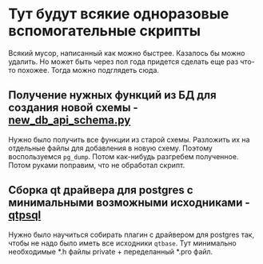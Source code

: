 # Тут будут всякие одноразовые вспомогательные скрипты

Всякий мусор, написанный как можно быстрее.
Казалось бы можно удалить. Но может быть через пол года придется сделать еще раз 
что-то похожее. Тогда можно подглядеть сюда.

## Получение нужных функций из БД для создания новой схемы - [new_db_api_schema.py](./new_db_api_schema.py)

Нужно было получить все функции из старой схемы. Разложить их на отдельные файлы для добавления 
в новую схему. Поэтому воспользуемся `pg_dump`. Потом как-нибудь разгребем полученное. 
Потом руками поправим, что не обработал скрипт.

## Сборка qt драйвера для postgres c минимальными возможными исходниками - [qtpsql](./qtpsql/)

Нужно было научиться собирать плагин с драйвером для postgres так, чтобы не надо было иметь все исходники 
`qtbase`. Тут минимально необходимые *.h файлы private + переделанный *.pro файл. 


